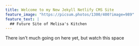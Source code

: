 ```yaml
---
title: Welcome to my New Jekyll Netlify CMS Site
feature_image: "https://picsum.photos/1300/400?image=989"
feature_text: |
  ## Future Site of Melisa's Kitchen
---
```


There isn't much going on here yet, but watch this space
